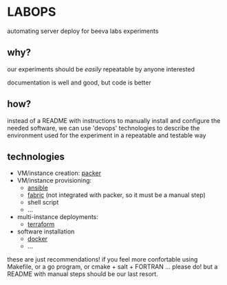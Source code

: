 # LABOPS

automating server deploy for beeva labs experiments

## why?

our experiments should be _easily_ repeatable by anyone interested

documentation is well and good, but code is better

## how?

instead of a README with instructions to manually install and configure the needed software, we can use 'devops' technologies to describe the environment used for the experiment in a repeatable and testable way

## technologies

* VM/instance creation: [packer](https://packer.io)
* VM/instance provisioning:
  * [ansible](https://ansible.com)
  * [fabric](https://fabfile.org) (not integrated with packer, so it must be a manual step)
  * shell script
  * ...
* multi-instance deployments:
  * [terraform](https://terraform.io)
* software installation
  * [docker](https://docker.com)
  * ...

these are just recommendations! if you feel more confortable using Makefile, or a go program, or cmake + salt + FORTRAN ... please do! but a README with manual steps should be our last resort.

